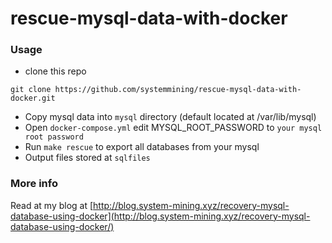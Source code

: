 # rescue-mysql-data-with-docker

### Usage
- clone this repo
```
git clone https://github.com/systemmining/rescue-mysql-data-with-docker.git
```
- Copy mysql data into `mysql` directory (default located at /var/lib/mysql)
- Open `docker-compose.yml` edit MYSQL_ROOT_PASSWORD to `your mysql root password`
- Run `make rescue` to export all databases from your mysql
- Output files stored at `sqlfiles`

### More info
Read at my blog at [http://blog.system-mining.xyz/recovery-mysql-database-using-docker](http://blog.system-mining.xyz/recovery-mysql-database-using-docker/)
